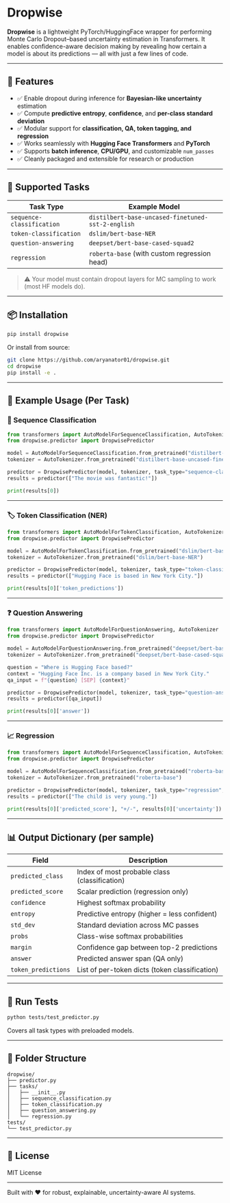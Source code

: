 # Dropwise

**Dropwise** is a lightweight PyTorch/HuggingFace wrapper for performing Monte Carlo Dropout–based uncertainty estimation in Transformers. It enables confidence-aware decision making by revealing how certain a model is about its predictions — all with just a few lines of code.

---

## 🚀 Features

- ✅ Enable dropout during inference for **Bayesian-like uncertainty** estimation  
- ✅ Compute **predictive entropy**, **confidence**, and **per-class standard deviation**  
- ✅ Modular support for **classification, QA, token tagging, and regression**  
- ✅ Works seamlessly with **Hugging Face Transformers** and **PyTorch**  
- ✅ Supports **batch inference**, **CPU/GPU**, and customizable `num_passes`  
- ✅ Cleanly packaged and extensible for research or production

---

## 🤖 Supported Tasks

| Task Type               | Example Model                                 |
|------------------------|------------------------------------------------|
| `sequence-classification` | `distilbert-base-uncased-finetuned-sst-2-english`  
| `token-classification`    | `dslim/bert-base-NER`  
| `question-answering`      | `deepset/bert-base-cased-squad2`  
| `regression`              | `roberta-base` (with custom regression head)

> ⚠️ Your model must contain dropout layers for MC sampling to work (most HF models do).

---

## 📦 Installation

```bash
pip install dropwise
```

Or install from source:

```bash
git clone https://github.com/aryanator01/dropwise.git
cd dropwise
pip install -e .
```

---

## 🧠 Example Usage (Per Task)

### 📘 Sequence Classification

```python
from transformers import AutoModelForSequenceClassification, AutoTokenizer
from dropwise.predictor import DropwisePredictor

model = AutoModelForSequenceClassification.from_pretrained("distilbert-base-uncased-finetuned-sst-2-english")
tokenizer = AutoTokenizer.from_pretrained("distilbert-base-uncased-finetuned-sst-2-english")

predictor = DropwisePredictor(model, tokenizer, task_type="sequence-classification", num_passes=20)
results = predictor(["The movie was fantastic!"])

print(results[0])
```

---

### 🏷️ Token Classification (NER)

```python
from transformers import AutoModelForTokenClassification, AutoTokenizer
from dropwise.predictor import DropwisePredictor

model = AutoModelForTokenClassification.from_pretrained("dslim/bert-base-NER")
tokenizer = AutoTokenizer.from_pretrained("dslim/bert-base-NER")

predictor = DropwisePredictor(model, tokenizer, task_type="token-classification", num_passes=15)
results = predictor(["Hugging Face is based in New York City."])

print(results[0]['token_predictions'])
```

---

### ❓ Question Answering

```python
from transformers import AutoModelForQuestionAnswering, AutoTokenizer
from dropwise.predictor import DropwisePredictor

model = AutoModelForQuestionAnswering.from_pretrained("deepset/bert-base-cased-squad2")
tokenizer = AutoTokenizer.from_pretrained("deepset/bert-base-cased-squad2")

question = "Where is Hugging Face based?"
context = "Hugging Face Inc. is a company based in New York City."
qa_input = f"{question} [SEP] {context}"

predictor = DropwisePredictor(model, tokenizer, task_type="question-answering", num_passes=10)
results = predictor([qa_input])

print(results[0]['answer'])
```

---

### 📈 Regression

```python
from transformers import AutoModelForSequenceClassification, AutoTokenizer
from dropwise.predictor import DropwisePredictor

model = AutoModelForSequenceClassification.from_pretrained("roberta-base", num_labels=1)
tokenizer = AutoTokenizer.from_pretrained("roberta-base")

predictor = DropwisePredictor(model, tokenizer, task_type="regression", num_passes=20)
results = predictor(["The child is very young."])

print(results[0]['predicted_score'], "+/-", results[0]['uncertainty'])
```

---

## 📊 Output Dictionary (per sample)

| Field               | Description                                      |
|--------------------|--------------------------------------------------|
| `predicted_class`  | Index of most probable class (classification)    |
| `predicted_score`  | Scalar prediction (regression only)              |
| `confidence`       | Highest softmax probability                      |
| `entropy`          | Predictive entropy (higher = less confident)     |
| `std_dev`          | Standard deviation across MC passes              |
| `probs`            | Class-wise softmax probabilities                 |
| `margin`           | Confidence gap between top-2 predictions         |
| `answer`           | Predicted answer span (QA only)                  |
| `token_predictions`| List of per-token dicts (token classification)   |

---

## 🧪 Run Tests

```bash
python tests/test_predictor.py
```

Covers all task types with preloaded models.

---

## 📂 Folder Structure

```
dropwise/
├── predictor.py
├── tasks/
│   ├── __init__.py
│   ├── sequence_classification.py
│   ├── token_classification.py
│   ├── question_answering.py
│   └── regression.py
tests/
└── test_predictor.py
```

---

## 📝 License

MIT License

---

Built with ❤️ for robust, explainable, uncertainty-aware AI systems.
